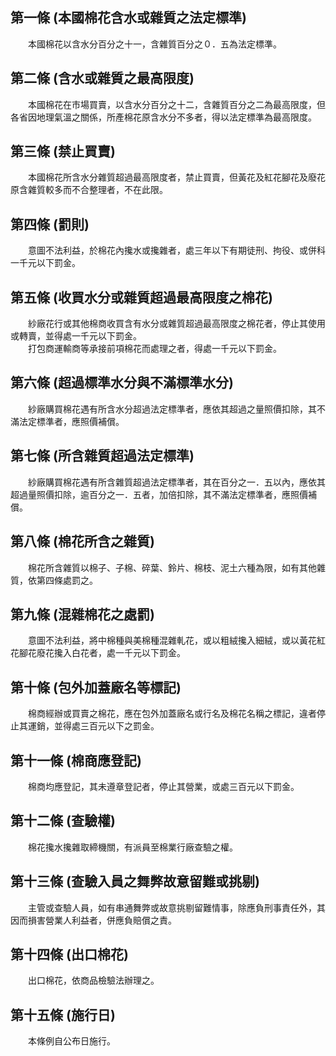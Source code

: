 第一條 (本國棉花含水或雜質之法定標準)
-------------------------------------
　　本國棉花以含水分百分之十一，含雜質百分之０．五為法定標準。  


第二條 (含水或雜質之最高限度)
-----------------------------
　　本國棉花在市場買賣，以含水分百分之十二，含雜質百分之二為最高限度，但各省因地理氣溫之關係，所產棉花原含水分不多者，得以法定標準為最高限度。  


第三條 (禁止買賣)
-----------------
　　本國棉花所含水分雜質超過最高限度者，禁止買賣，但黃花及紅花腳花及廢花原含雜質較多而不合整理者，不在此限。  


第四條 (罰則)
-------------
　　意圖不法利益，於棉花內攙水或攙雜者，處三年以下有期徒刑、拘役、或併科一千元以下罰金。  


第五條 (收買水分或雜質超過最高限度之棉花)
-----------------------------------------
　　紗廠花行或其他棉商收買含有水分或雜質超過最高限度之棉花者，停止其使用或轉賣，並得處一千元以下罰金。  
　　打包商運輸商等承接前項棉花而處理之者，得處一千元以下罰金。  


第六條 (超過標準水分與不滿標準水分)
-----------------------------------
　　紗廠購買棉花遇有所含水分超過法定標準者，應依其超過之量照價扣除，其不滿法定標準者，應照價補償。  


第七條 (所含雜質超過法定標準)
-----------------------------
　　紗廠購買棉花遇有所含雜質超過法定標準者，其在百分之一．五以內，應依其超過量照價扣除，逾百分之一．五者，加倍扣除，其不滿法定標準者，應照價補償。  


第八條 (棉花所含之雜質)
-----------------------
　　棉花所含雜質以棉子、子棉、碎葉、鈴片、棉枝、泥土六種為限，如有其他雜質，依第四條處罰之。  


第九條 (混雜棉花之處罰)
-----------------------
　　意圖不法利益，將中棉種與美棉種混雜軋花，或以粗絨攙入細絨，或以黃花紅花腳花廢花攙入白花者，處一千元以下罰金。  


第十條 (包外加蓋廠名等標記)
---------------------------
　　棉商經辦或買賣之棉花，應在包外加蓋廠名或行名及棉花名稱之標記，違者停止其運銷，並得處三百元以下之罰金。  


第十一條 (棉商應登記)
---------------------
　　棉商均應登記，其未遵章登記者，停止其營業，或處三百元以下罰金。  


第十二條 (查驗權)
-----------------
　　棉花攙水攙雜取締機關，有派員至棉業行廠查驗之權。  


第十三條 (查驗入員之舞弊故意留難或挑剔)
---------------------------------------
　　主管或查驗人員，如有串通舞弊或故意挑剔留難情事，除應負刑事責任外，其因而損害營業人利益者，併應負賠償之責。  


第十四條 (出口棉花)
-------------------
　　出口棉花，依商品檢驗法辦理之。  


第十五條 (施行日)
-----------------
　　本條例自公布日施行。